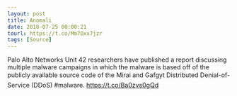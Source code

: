 ```yaml
---
layout: post
title: Anomali
date: 2018-07-25 00:00:21
tourl: https://t.co/Mm7Oxx7jzr
tags: [Source]
---
```

Palo Alto Networks Unit 42 researchers have published a report discussing multiple malware campaigns in which the malware is based off of the publicly available source code of the Mirai and Gafgyt Distributed Denial-of-Service (DDoS) #malware. https://t.co/Ba0zvs0gQd